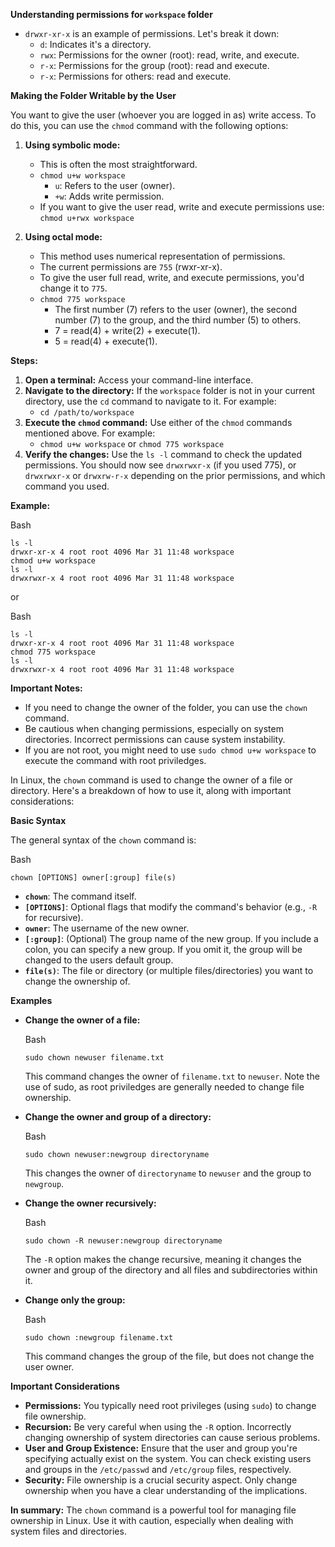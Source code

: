 **Understanding permissions for `workspace` folder**

- `drwxr-xr-x` is an example of permissions. Let's break it down:
    - `d`: Indicates it's a directory.
    - `rwx`: Permissions for the owner (root): read, write, and execute.
    - `r-x`: Permissions for the group (root): read and execute.
    - `r-x`: Permissions for others: read and execute.

**Making the Folder Writable by the User**

You want to give the user (whoever you are logged in as) write access. To do this, you can use the `chmod` command with the following options:

1. **Using symbolic mode:**
    
    - This is often the most straightforward.
    - `chmod u+w workspace`
        - `u`: Refers to the user (owner).
        - `+w`: Adds write permission.
    - If you want to give the user read, write and execute permissions use: `chmod u+rwx workspace`
2. **Using octal mode:**
    
    - This method uses numerical representation of permissions.
    - The current permissions are `755` (rwxr-xr-x).
    - To give the user full read, write, and execute permissions, you'd change it to `775`.
    - `chmod 775 workspace`
        - The first number (7) refers to the user (owner), the second number (7) to the group, and the third number (5) to others.
        - 7 = read(4) + write(2) + execute(1).
        - 5 = read(4) + execute(1).

**Steps:**

1. **Open a terminal:** Access your command-line interface.
2. **Navigate to the directory:** If the `workspace` folder is not in your current directory, use the `cd` command to navigate to it. For example:
    - `cd /path/to/workspace`
3. **Execute the `chmod` command:** Use either of the `chmod` commands mentioned above. For example:
    - `chmod u+w workspace` or `chmod 775 workspace`
4. **Verify the changes:** Use the `ls -l` command to check the updated permissions. You should now see `drwxrwxr-x` (if you used 775), or `drwxrwxr-x` or `drwxrw-r-x` depending on the prior permissions, and which command you used.

**Example:**

Bash

```
ls -l
drwxr-xr-x 4 root root 4096 Mar 31 11:48 workspace
chmod u+w workspace
ls -l
drwxrwxr-x 4 root root 4096 Mar 31 11:48 workspace
```

or

Bash

```
ls -l
drwxr-xr-x 4 root root 4096 Mar 31 11:48 workspace
chmod 775 workspace
ls -l
drwxrwxr-x 4 root root 4096 Mar 31 11:48 workspace
```

**Important Notes:**

- If you need to change the owner of the folder, you can use the `chown` command.
- Be cautious when changing permissions, especially on system directories. Incorrect permissions can cause system instability.
- If you are not root, you might need to use `sudo chmod u+w workspace` to execute the command with root priviledges.

In Linux, the `chown` command is used to change the owner of a file or directory. Here's a breakdown of how to use it, along with important considerations:

**Basic Syntax**

The general syntax of the `chown` command is:

Bash

```
chown [OPTIONS] owner[:group] file(s)
```

- **`chown`**: The command itself.
- **`[OPTIONS]`**: Optional flags that modify the command's behavior (e.g., `-R` for recursive).
- **`owner`**: The username of the new owner.
- **`[:group]`**: (Optional) The group name of the new group. If you include a colon, you can specify a new group. If you omit it, the group will be changed to the users default group.
- **`file(s)`**: The file or directory (or multiple files/directories) you want to change the ownership of.

**Examples**

- **Change the owner of a file:**
    
    Bash
    
    ```
    sudo chown newuser filename.txt
    ```
    
    This command changes the owner of `filename.txt` to `newuser`. Note the use of sudo, as root priviledges are generally needed to change file ownership.
    
- **Change the owner and group of a directory:**
    
    Bash
    
    ```
    sudo chown newuser:newgroup directoryname
    ```
    
    This changes the owner of `directoryname` to `newuser` and the group to `newgroup`.
    
- **Change the owner recursively:**
    
    Bash
    
    ```
    sudo chown -R newuser:newgroup directoryname
    ```
    
    The `-R` option makes the change recursive, meaning it changes the owner and group of the directory and all files and subdirectories within it.
    
- **Change only the group:**
    
    Bash
    
    ```
    sudo chown :newgroup filename.txt
    ```
    
    This command changes the group of the file, but does not change the user owner.
    

**Important Considerations**

- **Permissions:** You typically need root privileges (using `sudo`) to change file ownership.
- **Recursion:** Be very careful when using the `-R` option. Incorrectly changing ownership of system directories can cause serious problems.
- **User and Group Existence:** Ensure that the user and group you're specifying actually exist on the system. You can check existing users and groups in the `/etc/passwd` and `/etc/group` files, respectively.
- **Security:** File ownership is a crucial security aspect. Only change ownership when you have a clear understanding of the implications.

**In summary:** The `chown` command is a powerful tool for managing file ownership in Linux. Use it with caution, especially when dealing with system files and directories.
